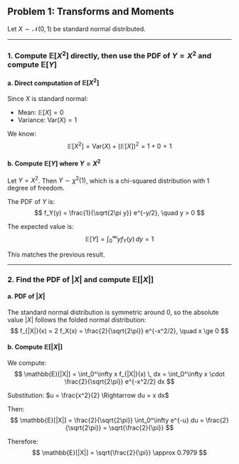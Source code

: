 ## Problem 1: Transforms and Moments

Let $X \sim \mathcal{N}(0, 1)$ be standard normal distributed.

---

### 1. Compute $\mathbb{E}[X^2]$ directly, then use the PDF of $Y = X^2$ and compute $\mathbb{E}[Y]$

#### a. Direct computation of $\mathbb{E}[X^2]$

Since $X$ is standard normal:
- Mean: $\mathbb{E}[X] = 0$
- Variance: $\text{Var}(X) = 1$

We know:
$$
\mathbb{E}[X^2] = \text{Var}(X) + (\mathbb{E}[X])^2 = 1 + 0 = 1
$$

#### b. Compute $\mathbb{E}[Y]$ where $Y = X^2$

Let $Y = X^2$. Then $Y \sim \chi^2(1)$, which is a chi-squared distribution with 1 degree of freedom.

The PDF of $Y$ is:
$$
f_Y(y) = \frac{1}{\sqrt{2\pi y}} e^{-y/2}, \quad y > 0
$$

The expected value is:
$$
\mathbb{E}[Y] = \int_0^\infty y f_Y(y) \, dy = 1
$$

This matches the previous result.

---

### 2. Find the PDF of $|X|$ and compute $\mathbb{E}[|X|]$

#### a. PDF of $|X|$

The standard normal distribution is symmetric around 0, so the absolute value $|X|$ follows the folded normal distribution:
$$
f_{|X|}(x) = 2 f_X(x) = \frac{2}{\sqrt{2\pi}} e^{-x^2/2}, \quad x \ge 0
$$

#### b. Compute $\mathbb{E}[|X|]$

We compute:
$$
\mathbb{E}[|X|] = \int_0^\infty x f_{|X|}(x) \, dx = \int_0^\infty x \cdot \frac{2}{\sqrt{2\pi}} e^{-x^2/2} dx
$$

Substitution: $u = \frac{x^2}{2} \Rightarrow du = x dx$

Then:
$$
\mathbb{E}[|X|] = \frac{2}{\sqrt{2\pi}} \int_0^\infty e^{-u} du = \frac{2}{\sqrt{2\pi}} = \sqrt{\frac{2}{\pi}}
$$

Therefore:
$$
\mathbb{E}[|X|] = \sqrt{\frac{2}{\pi}} \approx 0.7979
$$